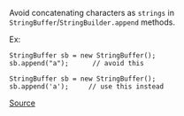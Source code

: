 Avoid concatenating characters as `strings` in `StringBuffer`/`StringBuilder.append` methods.

Ex:

```
StringBuffer sb = new StringBuffer();
sb.append("a");		 // avoid this

StringBuffer sb = new StringBuffer();
sb.append('a');		// use this instead
```

[Source](https://pmd.github.io/pmd-5.3.3/pmd-java/rules/java/strings.html#AppendCharacterWithChar)
